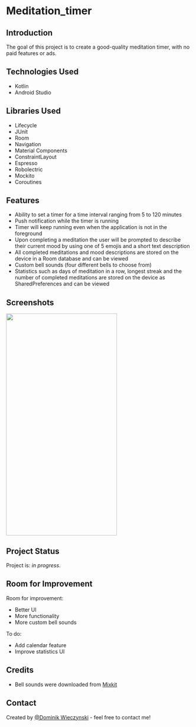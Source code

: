# Meditation_timer

## Introduction 
The goal of this project is to create a good-quality meditation timer, with no paid features or ads. 
## Technologies Used
- Kotlin
- Android Studio
## Libraries Used
- Lifecycle
- JUnit
- Room
- Navigation
- Material Components
- ConstraintLayout
- Espresso
- Robolectric
- Mockito
- Coroutines
## Features
- Ability to set a timer for a time interval ranging from 5 to 120 minutes
- Push notification while the timer is running
- Timer will keep running even when the application is not in the foreground
- Upon completing a meditation the user will be prompted to describe their current mood by using one of 5 emojis and a short text description
- All completed meditations and mood descriptions are stored on the device in a Room database and can be viewed
- Custom bell sounds (four different bells to choose from)
- Statistics such as days of meditation in a row, longest streak and the number of completed meditations are stored on the device as SharedPreferences and can be viewed
## Screenshots
<img src="https://user-images.githubusercontent.com/75265195/168018331-fe8d580a-fdc7-49ca-879f-9ef1d50b655f.gif" data-canonical-src="https://gyazo.com/eb5c5741b6a9a16c692170a41a49c858.png" width="300" height="600" />

<!-- If you have screenshots you'd like to share, include them here. -->


## Project Status
Project is: _in progress_. 


## Room for Improvement
Room for improvement:
- Better UI
- More functionality
- More custom bell sounds

To do:
- Add calendar feature
- Improve statistics UI


 ## Credits
 - Bell sounds were downloaded from [Mixkit](https://www.google.com/url?sa=t&rct=j&q=&esrc=s&source=web&cd=&cad=rja&uact=8&ved=2ahUKEwirg57Yutf3AhUSzYsKHfPHAn8QFnoECBQQAQ&url=https%3A%2F%2Fmixkit.co%2F&usg=AOvVaw1ihxd7F3Sv3h5r9dlutoLu)
## Contact
Created by [@Dominik Wieczynski](https://www.linkedin.com/in/dominik-wieczy%C5%84ski-19ba77209/) - feel free to contact me!


